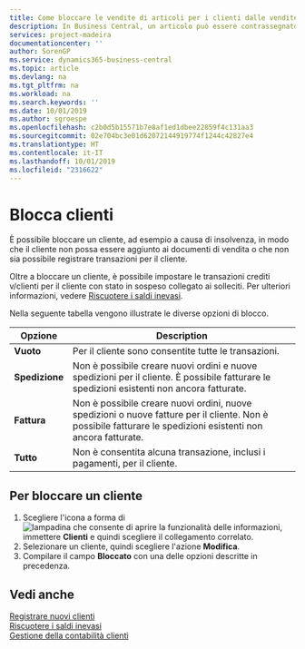 ```yaml
---
title: Come bloccare le vendite di articoli per i clienti dalle vendite o dagli acquisti
description: In Business Central, un articolo può essere contrassegnato come bloccato per la vendita, per l'acquisto o per tutti gli scopi.
services: project-madeira
documentationcenter: ''
author: SorenGP
ms.service: dynamics365-business-central
ms.topic: article
ms.devlang: na
ms.tgt_pltfrm: na
ms.workload: na
ms.search.keywords: ''
ms.date: 10/01/2019
ms.author: sgroespe
ms.openlocfilehash: c2b0d5b15571b7e8af1ed1dbee22859f4c131aa3
ms.sourcegitcommit: 02e704bc3e01d62072144919774f1244c42827e4
ms.translationtype: HT
ms.contentlocale: it-IT
ms.lasthandoff: 10/01/2019
ms.locfileid: "2316622"
---
```

# <a name="block-customers"></a>Blocca clienti
È possibile bloccare un cliente, ad esempio a causa di insolvenza, in modo che il cliente non possa essere aggiunto ai documenti di vendita o che non sia possibile registrare transazioni per il cliente.

Oltre a bloccare un cliente, è possibile impostare le transazioni crediti v/clienti per il cliente con stato in sospeso collegato ai solleciti. Per ulteriori informazioni, vedere [Riscuotere i saldi inevasi](receivables-collect-outstanding-balances.md).   

Nella seguente tabella vengono illustrate le diverse opzioni di blocco.  

|Opzione|Description|  
|--------------------|------------|  
|**Vuoto**|Per il cliente sono consentite tutte le transazioni.|
|**Spedizione**|Non è possibile creare nuovi ordini e nuove spedizioni per il cliente. È possibile fatturare le spedizioni esistenti non ancora fatturate.|  
|**Fattura**|Non è possibile creare nuovi ordini, nuove spedizioni o nuove fatture per il cliente. Non è possibile fatturare le spedizioni esistenti non ancora fatturate.|  
|**Tutto**|Non è consentita alcuna transazione, inclusi i pagamenti, per il cliente.|  

## <a name="to-block-a-customer"></a>Per bloccare un cliente  
1. Scegliere l'icona a forma di ![lampadina che consente di aprire la funzionalità delle informazioni](media/ui-search/search_small.png "Informazioni sull'operazione che si desidera eseguire"), immettere **Clienti** e quindi scegliere il collegamento correlato.
2. Selezionare un cliente, quindi scegliere l'azione **Modifica**.
3. Compilare il campo **Bloccato** con una delle opzioni descritte in precedenza.

## <a name="see-also"></a>Vedi anche  
[Registrare nuovi clienti](sales-how-register-new-customers.md)  
[Riscuotere i saldi inevasi](receivables-collect-outstanding-balances.md)  
[Gestione della contabilità clienti](receivables-manage-receivables.md)  
